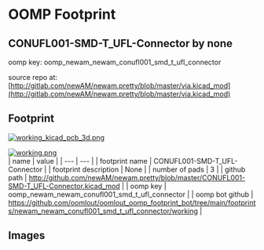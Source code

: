 # OOMP Footprint  
## CONUFL001-SMD-T_UFL-Connector  by none  
  
oomp key: oomp_newam_newam_conufl001_smd_t_ufl_connector  
  
source repo at: [http://gitlab.com/newAM/newam.pretty/blob/master/via.kicad_mod](http://gitlab.com/newAM/newam.pretty/blob/master/via.kicad_mod)  
## Footprint  
  
[![working_kicad_pcb_3d.png](working_kicad_pcb_3d_600.png)](working_kicad_pcb_3d.png)  
  
[![working.png](working_600.png)](working.png)  
| name | value | 
| --- | --- | 
| footprint name | CONUFL001-SMD-T_UFL-Connector | 
| footprint description | None | 
| number of pads | 3 | 
| github path | http://github.com/newAM/newam.pretty/blob/master/CONUFL001-SMD-T_UFL-Connector.kicad_mod | 
| oomp key | oomp_newam_newam_conufl001_smd_t_ufl_connector | 
| oomp bot github | https://github.com/oomlout/oomlout_oomp_footprint_bot/tree/main/footprints/newam_newam_conufl001_smd_t_ufl_connector/working | 
## Images  
